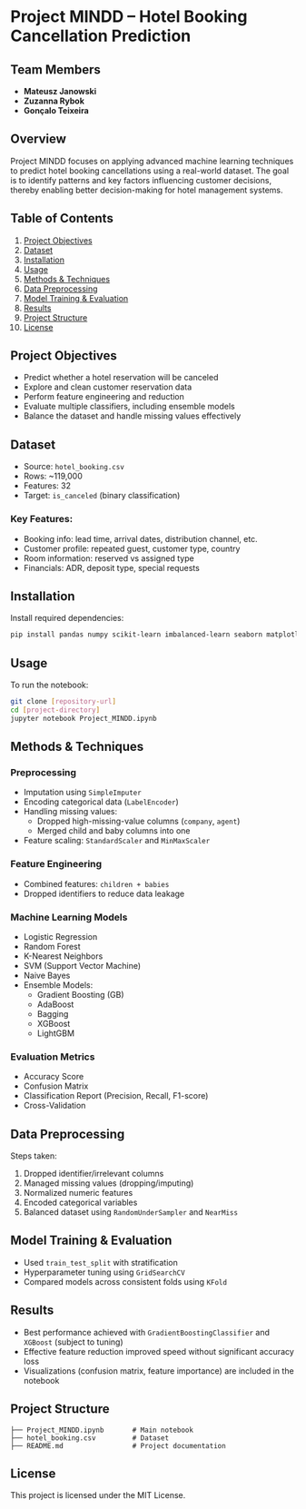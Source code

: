 # Project MINDD – Hotel Booking Cancellation Prediction

## Team Members
- **Mateusz Janowski**
- **Zuzanna Rybok**
- **Gonçalo Teixeira**

## Overview
Project MINDD focuses on applying advanced machine learning techniques to predict hotel booking cancellations using a real-world dataset. The goal is to identify patterns and key factors influencing customer decisions, thereby enabling better decision-making for hotel management systems.

## Table of Contents
1. [Project Objectives](#project-objectives)
2. [Dataset](#dataset)
3. [Installation](#installation)
4. [Usage](#usage)
5. [Methods & Techniques](#methods--techniques)
6. [Data Preprocessing](#data-preprocessing)
7. [Model Training & Evaluation](#model-training--evaluation)
8. [Results](#results)
9. [Project Structure](#project-structure)
10. [License](#license)

## Project Objectives
- Predict whether a hotel reservation will be canceled
- Explore and clean customer reservation data
- Perform feature engineering and reduction
- Evaluate multiple classifiers, including ensemble models
- Balance the dataset and handle missing values effectively

## Dataset
- Source: `hotel_booking.csv`
- Rows: ~119,000
- Features: 32
- Target: `is_canceled` (binary classification)

### Key Features:
- Booking info: lead time, arrival dates, distribution channel, etc.
- Customer profile: repeated guest, customer type, country
- Room information: reserved vs assigned type
- Financials: ADR, deposit type, special requests

## Installation

Install required dependencies:

```bash
pip install pandas numpy scikit-learn imbalanced-learn seaborn matplotlib xgboost lightgbm missingno
```

## Usage

To run the notebook:

```bash
git clone [repository-url]
cd [project-directory]
jupyter notebook Project_MINDD.ipynb
```

## Methods & Techniques

### Preprocessing
- Imputation using `SimpleImputer`
- Encoding categorical data (`LabelEncoder`)
- Handling missing values:
  - Dropped high-missing-value columns (`company`, `agent`)
  - Merged child and baby columns into one
- Feature scaling: `StandardScaler` and `MinMaxScaler`

### Feature Engineering
- Combined features: `children + babies`
- Dropped identifiers to reduce data leakage

### Machine Learning Models
- Logistic Regression
- Random Forest
- K-Nearest Neighbors
- SVM (Support Vector Machine)
- Naive Bayes
- Ensemble Models:
  - Gradient Boosting (GB)
  - AdaBoost
  - Bagging
  - XGBoost
  - LightGBM

### Evaluation Metrics
- Accuracy Score
- Confusion Matrix
- Classification Report (Precision, Recall, F1-score)
- Cross-Validation

## Data Preprocessing

Steps taken:
1. Dropped identifier/irrelevant columns
2. Managed missing values (dropping/imputing)
3. Normalized numeric features
4. Encoded categorical variables
5. Balanced dataset using `RandomUnderSampler` and `NearMiss`

## Model Training & Evaluation

- Used `train_test_split` with stratification
- Hyperparameter tuning using `GridSearchCV`
- Compared models across consistent folds using `KFold`

## Results

- Best performance achieved with `GradientBoostingClassifier` and `XGBoost` (subject to tuning)
- Effective feature reduction improved speed without significant accuracy loss
- Visualizations (confusion matrix, feature importance) are included in the notebook

## Project Structure

```
├── Project_MINDD.ipynb       # Main notebook
├── hotel_booking.csv         # Dataset
├── README.md                 # Project documentation
```

## License

This project is licensed under the MIT License.
